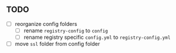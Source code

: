 ## TODO
- [ ] reorganize config folders
	- [ ] rename `registry-config` to `config`
	- [ ] rename registry specific `config.yml` to `registry-config.yml`
- [ ] move `ssl` folder from config folder 

